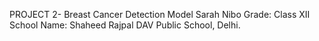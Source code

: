 PROJECT 2- Breast Cancer Detection Model
Sarah Nibo
Grade: Class XII
School Name:  Shaheed Rajpal DAV Public School, Delhi.
